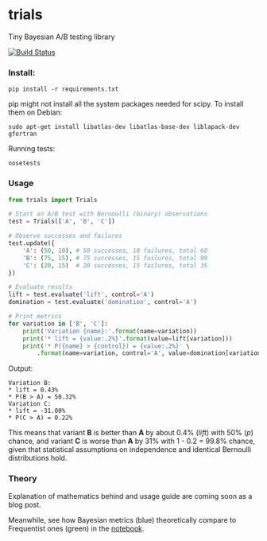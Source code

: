 trials
======
Tiny Bayesian A/B testing library

[![Build Status](https://travis-ci.org/bogdan-kulynych/trials.svg?branch=master)](https://travis-ci.org/bogdan-kulynych/trials)

### Install:

```
pip install -r requirements.txt
```

pip might not install all the system packages needed for scipy. To install them on Debian:

```
sudo apt-get install libatlas-dev libatlas-base-dev liblapack-dev gfortran
```

Running tests:

```
nosetests
```

### Usage

```python
from trials import Trials

# Start an A/B test with Bernoulli (binary) observations
test = Trials(['A', 'B', 'C'])

# Observe successes and failures
test.update({
    'A': (50, 10), # 50 successes, 10 failures, total 60
    'B': (75, 15), # 75 successes, 15 failures, total 90
    'C': (20, 15)  # 20 successes, 15 failures, total 35
})

# Evaluate results
lift = test.evaluate('lift', control='A')
domination = test.evaluate('domination', control='A')

# Print metrics
for variation in ['B', 'C']:
    print('Variation {name}:'.format(name=variation))
    print('* lift = {value:.2%}'.format(value=lift[variation]))
    print('* P({name} > {control}) = {value:.2%}' \
        .format(name=variation, control='A', value=domination[variation]))
```

Output:
```
Variation B:
* lift = 0.43%
* P(B > A) = 50.32%
Variation C:
* lift = -31.00%
* P(C > A) = 0.22%
```

This means that variant **B** is better than **A** by about 0.4% (*lift*) with 50% (*p*) chance, and variant **C** is worse than **A** by 31% with 1 - 0.2 = 99.8% chance, given that statistical assumptions on independence and identical Bernoulli distributions hold.

### Theory
Explanation of mathematics behind and usage guide are coming soon as a blog post.

Meanwhile, see how Bayesian metrics (blue) theoretically compare to Frequentist ones (green) in the [notebook](http://nbviewer.ipython.org/github/bogdan-kulynych/trials/blob/master/examples/benchmark.ipynb).